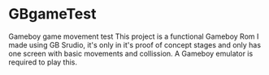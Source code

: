 # GBgameTest
Gameboy game movement test
This project is a functional Gameboy Rom I made using GB Srudio, it's only in it's proof of concept stages and only has one screen with basic movements and collission.
A Gameboy emulator is required to play this.
